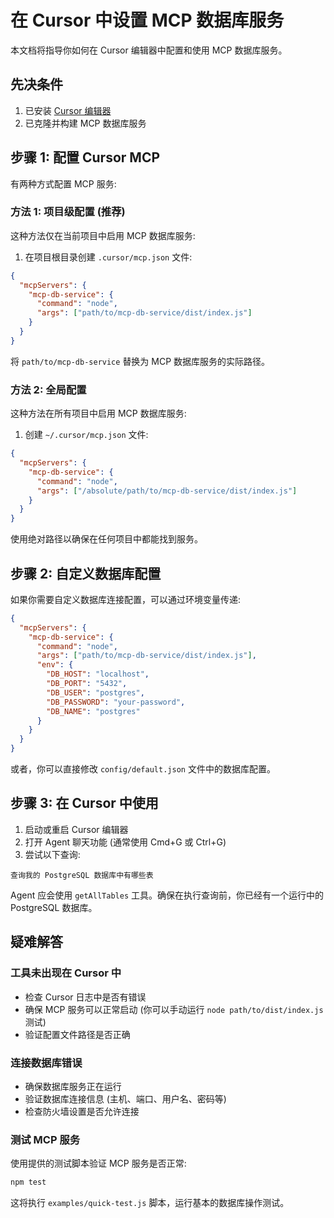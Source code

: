 # 在 Cursor 中设置 MCP 数据库服务

本文档将指导你如何在 Cursor 编辑器中配置和使用 MCP 数据库服务。

## 先决条件

1. 已安装 [Cursor 编辑器](https://cursor.sh/)
2. 已克隆并构建 MCP 数据库服务

## 步骤 1: 配置 Cursor MCP

有两种方式配置 MCP 服务:

### 方法 1: 项目级配置 (推荐)

这种方法仅在当前项目中启用 MCP 数据库服务:

1. 在项目根目录创建 `.cursor/mcp.json` 文件:

```json
{
  "mcpServers": {
    "mcp-db-service": {
      "command": "node",
      "args": ["path/to/mcp-db-service/dist/index.js"]
    }
  }
}
```

将 `path/to/mcp-db-service` 替换为 MCP 数据库服务的实际路径。

### 方法 2: 全局配置

这种方法在所有项目中启用 MCP 数据库服务:

1. 创建 `~/.cursor/mcp.json` 文件:

```json
{
  "mcpServers": {
    "mcp-db-service": {
      "command": "node",
      "args": ["/absolute/path/to/mcp-db-service/dist/index.js"]
    }
  }
}
```

使用绝对路径以确保在任何项目中都能找到服务。

## 步骤 2: 自定义数据库配置

如果你需要自定义数据库连接配置，可以通过环境变量传递:

```json
{
  "mcpServers": {
    "mcp-db-service": {
      "command": "node",
      "args": ["path/to/mcp-db-service/dist/index.js"],
      "env": {
        "DB_HOST": "localhost",
        "DB_PORT": "5432",
        "DB_USER": "postgres",
        "DB_PASSWORD": "your-password",
        "DB_NAME": "postgres"
      }
    }
  }
}
```

或者，你可以直接修改 `config/default.json` 文件中的数据库配置。

## 步骤 3: 在 Cursor 中使用

1. 启动或重启 Cursor 编辑器
2. 打开 Agent 聊天功能 (通常使用 Cmd+G 或 Ctrl+G)
3. 尝试以下查询:

```
查询我的 PostgreSQL 数据库中有哪些表
```

Agent 应会使用 `getAllTables` 工具。确保在执行查询前，你已经有一个运行中的 PostgreSQL 数据库。

## 疑难解答

### 工具未出现在 Cursor 中

- 检查 Cursor 日志中是否有错误
- 确保 MCP 服务可以正常启动 (你可以手动运行 `node path/to/dist/index.js` 测试)
- 验证配置文件路径是否正确

### 连接数据库错误

- 确保数据库服务正在运行
- 验证数据库连接信息 (主机、端口、用户名、密码等)
- 检查防火墙设置是否允许连接

### 测试 MCP 服务

使用提供的测试脚本验证 MCP 服务是否正常:

```bash
npm test
```

这将执行 `examples/quick-test.js` 脚本，运行基本的数据库操作测试。 